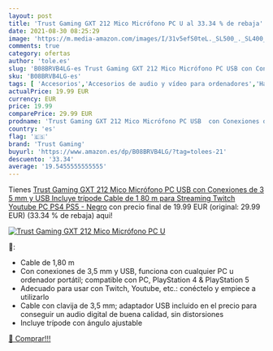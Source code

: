 ```yaml
---
layout: post
title: 'Trust Gaming GXT 212 Mico Micrófono PC U al 33.34 % de rebaja'
date: 2021-08-30 08:25:29
image: 'https://m.media-amazon.com/images/I/31v5efS0teL._SL500_._SL400_.jpg'
comments: true
category: ofertas
author: 'tole.es'
slug: 'B08BRVB4LG-es Trust Gaming GXT 212 Mico Micrófono PC USB con Conexiones...'
sku: 'B08BRVB4LG-es'
tags: [ 'Accesorios','Accesorios de audio y vídeo para ordenadores','Hardware y juegos para PlayStation 5','Hardware y juegos para Xbox Series X y S','Informática','Micrófonos para informática','Videojuegos','ps4','ps5','trust gaming', ]
actualPrice: 19.99 EUR
currency: EUR
price: 19.99
comparePrice: 29.99 EUR
prodname: 'Trust Gaming GXT 212 Mico Micrófono PC USB  con Conexiones de 3 5 mm y USB  Incluye trípode  Cable de 1 80 m  para Streaming  Twitch  Youtube  PC  PS4  PS5 - Negro'
country: 'es'
flag: '🇪🇸'
brand: 'Trust Gaming'
buyurl: 'https://www.amazon.es/dp/B08BRVB4LG/?tag=tolees-21'
descuento: '33.34'
average: '19.5455555555555'
---
```


Tienes [Trust Gaming GXT 212 Mico Micrófono PC USB  con Conexiones de 3 5 mm y USB  Incluye trípode  Cable de 1 80 m  para Streaming  Twitch  Youtube  PC  PS4  PS5 - Negro](https://www.amazon.es/dp/B08BRVB4LG/?tag=tolees-21) con precio final de  19.99 EUR (original: 29.99 EUR) (33.34 %  de rebaja) aqui!

[![Trust Gaming GXT 212 Mico Micrófono PC U](https://m.media-amazon.com/images/I/31v5efS0teL._SL500_._SL400_.jpg)](https://www.amazon.es/dp/B08BRVB4LG/?tag=tolees-21)

🔎:

- Cable de 1,80 m
- Con conexiones de 3,5 mm y USB, funciona con cualquier PC u ordenador portátil; compatible con PC, PlayStation 4 & PlayStation 5
- Adecuado para usar con Twitch, Youtube, etc.: conéctelo y empiece a utilizarlo
- Cable con clavija de 3,5 mm; adaptador USB incluido en el precio para conseguir un audio digital de buena calidad, sin distorsiones
- Incluye trípode con ángulo ajustable

[🛒 Comprar!!!](https://www.amazon.es/dp/B08BRVB4LG/?tag=tolees-21)
